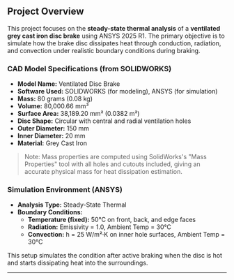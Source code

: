 ##  Project Overview

This project focuses on the **steady-state thermal analysis** of a **ventilated grey cast iron disc brake** using ANSYS 2025 R1. The primary objective is to simulate how the brake disc dissipates heat through conduction, radiation, and convection under realistic boundary conditions during braking.

### CAD Model Specifications (from SOLIDWORKS)

- **Model Name:** Ventilated Disc Brake
- **Software Used:** SOLIDWORKS (for modeling), ANSYS (for simulation)
- **Mass:** 80 grams (0.08 kg)
- **Volume:** 80,000.66 mm³
- **Surface Area:** 38,189.20 mm² (0.0382 m²)
- **Disc Shape:** Circular with central and radial ventilation holes
- **Outer Diameter:** 150 mm
- **Inner Diameter:** 20 mm
- **Material:** Grey Cast Iron

> Note: Mass properties are computed using SolidWorks's "Mass Properties" tool with all holes and cutouts included, giving an accurate physical mass for heat dissipation estimation.

###  Simulation Environment (ANSYS)

- **Analysis Type:** Steady-State Thermal
- **Boundary Conditions:**
  - **Temperature (fixed):** 50°C on front, back, and edge faces
  - **Radiation:** Emissivity = 1.0, Ambient Temp = 30°C
  - **Convection:** h = 25 W/m²·K on inner hole surfaces, Ambient Temp = 30°C

This setup simulates the condition after active braking when the disc is hot and starts dissipating heat into the surroundings.

---
